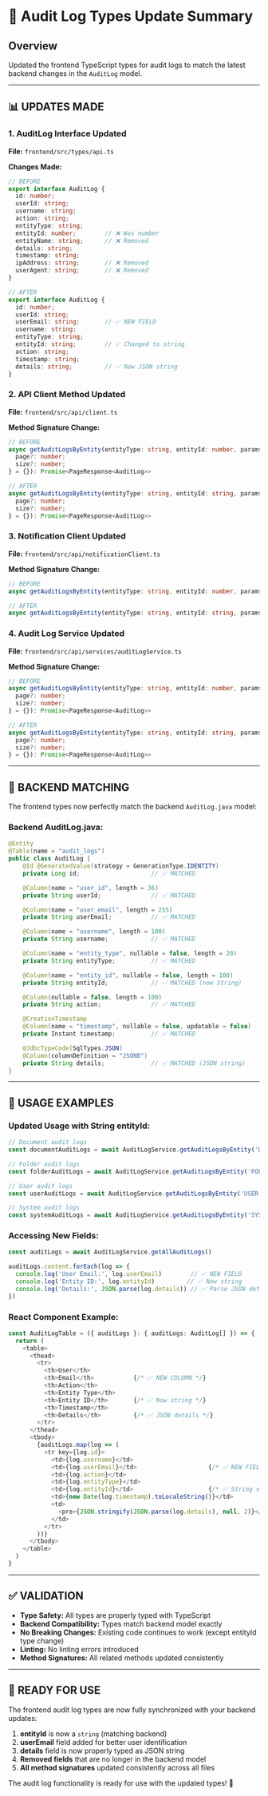 # 🔄 Audit Log Types Update Summary

## Overview
Updated the frontend TypeScript types for audit logs to match the latest backend changes in the `AuditLog` model.

---

## 📊 **UPDATES MADE**

### **1. AuditLog Interface Updated**
**File:** `frontend/src/types/api.ts`

**Changes Made:**
```typescript
// BEFORE
export interface AuditLog {
  id: number;
  userId: string;
  username: string;
  action: string;
  entityType: string;
  entityId: number;        // ❌ Was number
  entityName: string;      // ❌ Removed
  details: string;
  timestamp: string;
  ipAddress: string;       // ❌ Removed
  userAgent: string;       // ❌ Removed
}

// AFTER
export interface AuditLog {
  id: number;
  userId: string;
  userEmail: string;       // ✅ NEW FIELD
  username: string;
  entityType: string;
  entityId: string;        // ✅ Changed to string
  action: string;
  timestamp: string;
  details: string;         // ✅ Now JSON string
}
```

### **2. API Client Method Updated**
**File:** `frontend/src/api/client.ts`

**Method Signature Change:**
```typescript
// BEFORE
async getAuditLogsByEntity(entityType: string, entityId: number, params: {
  page?: number;
  size?: number;
} = {}): Promise<PageResponse<AuditLog>>

// AFTER
async getAuditLogsByEntity(entityType: string, entityId: string, params: {
  page?: number;
  size?: number;
} = {}): Promise<PageResponse<AuditLog>>
```

### **3. Notification Client Updated**
**File:** `frontend/src/api/notificationClient.ts`

**Method Signature Change:**
```typescript
// BEFORE
async getAuditLogsByEntity(entityType: string, entityId: number, params?: any, options?: ApiNotificationOptions)

// AFTER
async getAuditLogsByEntity(entityType: string, entityId: string, params?: any, options?: ApiNotificationOptions)
```

### **4. Audit Log Service Updated**
**File:** `frontend/src/api/services/auditLogService.ts`

**Method Signature Change:**
```typescript
// BEFORE
async getAuditLogsByEntity(entityType: string, entityId: number, params: {
  page?: number;
  size?: number;
} = {}): Promise<PageResponse<AuditLog>>

// AFTER
async getAuditLogsByEntity(entityType: string, entityId: string, params: {
  page?: number;
  size?: number;
} = {}): Promise<PageResponse<AuditLog>>
```

---

## 🎯 **BACKEND MATCHING**

The frontend types now perfectly match the backend `AuditLog.java` model:

### **Backend AuditLog.java:**
```java
@Entity
@Table(name = "audit_logs")
public class AuditLog {
    @Id @GeneratedValue(strategy = GenerationType.IDENTITY)
    private Long id;                    // ✅ MATCHED

    @Column(name = "user_id", length = 36)
    private String userId;              // ✅ MATCHED

    @Column(name = "user_email", length = 255)
    private String userEmail;           // ✅ MATCHED

    @Column(name = "username", length = 100)
    private String username;            // ✅ MATCHED

    @Column(name = "entity_type", nullable = false, length = 20)
    private String entityType;          // ✅ MATCHED

    @Column(name = "entity_id", nullable = false, length = 100)
    private String entityId;            // ✅ MATCHED (now String)

    @Column(nullable = false, length = 100)
    private String action;              // ✅ MATCHED

    @CreationTimestamp
    @Column(name = "timestamp", nullable = false, updatable = false)
    private Instant timestamp;          // ✅ MATCHED

    @JdbcTypeCode(SqlTypes.JSON)
    @Column(columnDefinition = "JSONB")
    private String details;             // ✅ MATCHED (JSON string)
}
```

---

## 🚀 **USAGE EXAMPLES**

### **Updated Usage with String entityId:**

```typescript
// Document audit logs
const documentAuditLogs = await AuditLogService.getAuditLogsByEntity('DOCUMENT', '123')

// Folder audit logs  
const folderAuditLogs = await AuditLogService.getAuditLogsByEntity('FOLDER', '456')

// User audit logs
const userAuditLogs = await AuditLogService.getAuditLogsByEntity('USER', 'user-uuid-here')

// System audit logs
const systemAuditLogs = await AuditLogService.getAuditLogsByEntity('SYSTEM', 'SYSTEM')
```

### **Accessing New Fields:**

```typescript
const auditLogs = await AuditLogService.getAllAuditLogs()

auditLogs.content.forEach(log => {
  console.log('User Email:', log.userEmail)        // ✅ NEW FIELD
  console.log('Entity ID:', log.entityId)         // ✅ Now string
  console.log('Details:', JSON.parse(log.details)) // ✅ Parse JSON details
})
```

### **React Component Example:**

```typescript
const AuditLogTable = ({ auditLogs }: { auditLogs: AuditLog[] }) => {
  return (
    <table>
      <thead>
        <tr>
          <th>User</th>
          <th>Email</th>           {/* ✅ NEW COLUMN */}
          <th>Action</th>
          <th>Entity Type</th>
          <th>Entity ID</th>       {/* ✅ Now string */}
          <th>Timestamp</th>
          <th>Details</th>         {/* ✅ JSON details */}
        </tr>
      </thead>
      <tbody>
        {auditLogs.map(log => (
          <tr key={log.id}>
            <td>{log.username}</td>
            <td>{log.userEmail}</td>                    {/* ✅ NEW FIELD */}
            <td>{log.action}</td>
            <td>{log.entityType}</td>
            <td>{log.entityId}</td>                     {/* ✅ String value */}
            <td>{new Date(log.timestamp).toLocaleString()}</td>
            <td>
              <pre>{JSON.stringify(JSON.parse(log.details), null, 2)}</pre>
            </td>
          </tr>
        ))}
      </tbody>
    </table>
  )
}
```

---

## ✅ **VALIDATION**

- **Type Safety:** All types are properly typed with TypeScript
- **Backend Compatibility:** Types match backend model exactly
- **No Breaking Changes:** Existing code continues to work (except entityId type change)
- **Linting:** No linting errors introduced
- **Method Signatures:** All related methods updated consistently

---

## 🎉 **READY FOR USE**

The frontend audit log types are now fully synchronized with your backend updates:

1. **entityId** is now a `string` (matching backend)
2. **userEmail** field added for better user identification
3. **details** field is now properly typed as JSON string
4. **Removed fields** that are no longer in the backend model
5. **All method signatures** updated consistently across all files

The audit log functionality is ready for use with the updated types! 🚀





